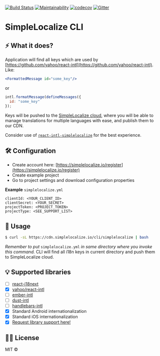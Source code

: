 [![Build Status](https://travis-ci.org/simplelocalize/simplelocalize-cli.svg?branch=master)](https://travis-ci.org/simplelocalize/simplelocalize-cli)
[![Maintainability](https://api.codeclimate.com/v1/badges/af2f6a7680929a8dba41/maintainability)](https://codeclimate.com/github/simplelocalize/simplelocalize-cli/maintainability)
[![codecov](https://codecov.io/gh/simplelocalize/simplelocalize-cli/branch/master/graph/badge.svg)](https://codecov.io/gh/simplelocalize/simplelocalize-cli)
[![Gitter](https://badges.gitter.im/simplelocalize-io/community.svg)](https://gitter.im/simplelocalize-io/community?utm_source=badge&utm_medium=badge&utm_campaign=pr-badge)

# SimpleLocalize CLI

## ⚡️ What it does?

Application will find all keys which are used by [https://github.com/yahoo/react-intl](https://github.com/yahoo/react-intl). Like:

```jsx
<FormattedMessage id="some_key"/>
```

or

```javascript
intl.formatMessage(defineMessages({
  id: "some_key"
});
```

Keys will be pushed to the [SimpleLocalize cloud](https://app.simplelocalize.io/login), where you will be able to manage translations for multiple languages with ease, and publish them to our CDN.

Consider use of [`react-intl-simplelocalize`](https://github.com/simplelocalize/react-intl-simplelocalize) for the best experience.

## 🛠 Configuration

* Create account here: [https://simplelocalize.io/register](https://simplelocalize.io/register)
* Create example project
* Go to project settings and download configuration properties

**Example** `simplelocalize.yml`

```text
clientId: <YOUR_CLIENT_ID>
clientSecret: <YOUR_SECRET>
projectToken: <PROJECT_TOKEN>
projectType: <SEE_SUPPORT_LIST>
```

## 🚀 Usage

```bash
$ curl -sL https://cdn.simplelocalize.io/cli/simplelocalize | bash
```

_Remember to put_ `simplelocalize.yml` _in same directory where you invoke this command._ CLI will find all i18n keys in current directory and push them to SimpleLocalize cloud.

## 💡 Supported libraries

* [ ] [react-i18next](https://github.com/i18next/react-i18next)
* [x] [yahoo/react-intl](https://github.com/yahoo/react-intl)
* [ ] [ember-intl](https://github.com/ember-intl/ember-intl)
* [ ] [dust-intl](https://github.com/yahoo/dust-intl)
* [ ] [handlebars-intl](https://github.com/yahoo/handlebars-intl)
* [x] Standard Android internationalization
* [x] Standard iOS internationalization
* [x] [Request library support here!](https://github.com/simplelocalize/simplelocalize-cli/issues/new)

## 👩‍⚖️ License

MIT © 

